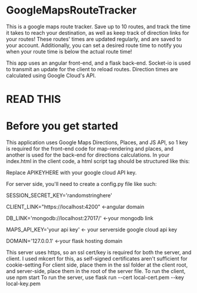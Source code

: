 # GoogleMapsRouteTracker

This is a google maps route tracker. Save up to 10 routes, and track the time it takes to reach your destination, as well as keep track of direction links for your routes! These routes' times are updated regularly, and are saved to your account. Additionally, you can set a desired route time to notify you when your route time is below the actual route time!

This app uses an angular front-end, and a flask back-end. Socket-io is used to transmit an update for the client to reload routes. Direction times are calculated using Google Cloud's API.
# READ THIS
# Before you get started
This application uses Google Maps Directions, Places, and JS API, so 1 key is required for the front-end code for map-rendering and places, and another is used for the back-end for directions calculations. In your index.html in the client code, a html script tag should be structured like this:
<script src="https://maps.googleapis.com/maps/api/js?key=APIKEYHERE&callback=Function.prototype&libraries=places"></script>
Replace APIKEYHERE with your google cloud API key.

For server side, you'll need to create a config.py file like such:

SESSION_SECRET_KEY='randomstringhere'

CLIENT_LINK="https://localhost:4200" <-angular domain

DB_LINK='mongodb://localhost:27017/' <-your mongodb link

MAPS_API_KEY='your api key' <- your serverside google cloud api key

DOMAIN='127.0.0.1' <-your flask hosting domain


This server uses https, so an ssl cert/key is required for both the server, and client. I used mkcert for this, as self-signed certificates aren't sufficient for cookie-setting
For client side, place them in the ssl folder at the client root, and server-side, place them in the root of the server file.
To run the client, use npm start
To run the server, use flask run --cert local-cert.pem --key local-key.pem